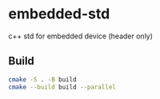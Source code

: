 # embedded-std

c++ std for embedded device (header only)

## Build

```bash
cmake -S . -B build
cmake --build build --parallel
```
